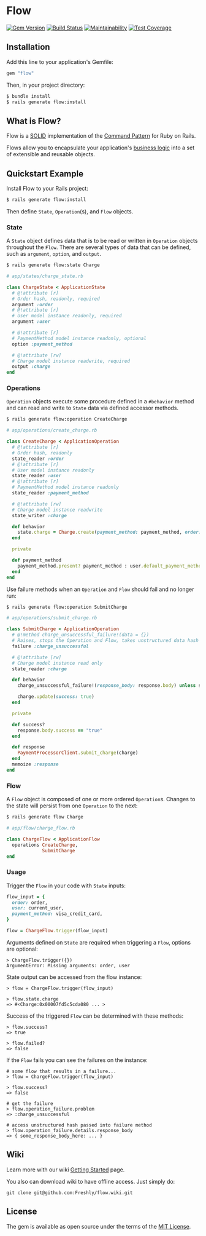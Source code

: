 # Flow

[![Gem Version](https://badge.fury.io/rb/flow.svg)](https://badge.fury.io/rb/flow)
[![Build Status](https://semaphoreci.com/api/v1/freshly/flow/branches/master/badge.svg)](https://semaphoreci.com/freshly/flow)
[![Maintainability](https://api.codeclimate.com/v1/badges/02131658005b10c289e0/maintainability)](https://codeclimate.com/github/Freshly/flow/maintainability)
[![Test Coverage](https://api.codeclimate.com/v1/badges/02131658005b10c289e0/test_coverage)](https://codeclimate.com/github/Freshly/flow/test_coverage)

## Installation

Add this line to your application's Gemfile:

```ruby
gem "flow"
```

Then, in your project directory:

```bash
$ bundle install
$ rails generate flow:install
```

## What is Flow?

Flow is a [SOLID](https://en.wikipedia.org/wiki/SOLID) implementation of the [Command Pattern](https://en.wikipedia.org/wiki/Command_pattern) for Ruby on Rails.

Flows allow you to encapsulate your application's [business logic](http://en.wikipedia.org/wiki/Business_logic) into a set of extensible and reusable objects.

## Quickstart Example

Install Flow to your Rails project:
```bash
$ rails generate flow:install
```

Then define `State`, `Operation`(s), and `Flow` objects.

### State

A `State` object defines data that is to be read or written in `Operation` objects throughout the `Flow`. There are several types of data that can be defined, such as `argument`, `option`, and `output`.

```bash
$ rails generate flow:state Charge
```

```ruby
# app/states/charge_state.rb

class ChargeState < ApplicationState
  # @!attribute [r]
  # Order hash, readonly, required
  argument :order
  # @!attribute [r]
  # User model instance readonly, required
  argument :user

  # @!attribute [r]
  # PaymentMethod model instance readonly, optional
  option :payment_method

  # @!attribute [rw]
  # Charge model instance readwrite, required
  output :charge
end
```

### Operations

`Operation` objects execute some procedure defined in a `#behavior` method and can read and write to `State` data via defined accessor methods.

```bash
$ rails generate flow:operation CreateCharge
```

```ruby
# app/operations/create_charge.rb

class CreateCharge < ApplicationOperation
  # @!attribute [r]
  # Order hash, readonly
  state_reader :order
  # @!attribute [r]
  # User model instance readonly
  state_reader :user
  # @!attribute [r]
  # PaymentMethod model instance readonly
  state_reader :payment_method

  # @!attribute [rw]
  # Charge model instance readwrite
  state_writer :charge

  def behavior
    state.charge = Charge.create(payment_method: payment_method, order: order, user: user)
  end

  private

  def payment_method
    payment_method.present? payment_method : user.default_payment_method
  end
end
```

Use failure methods when an `Operation` and `Flow` should fail and no longer run:

```bash
$ rails generate flow:operation SubmitCharge
```

```ruby
# app/operations/submit_charge.rb

class SubmitCharge < ApplicationOperation
  # @!method charge_unsuccessful_failure!(data = {})
  # Raises, stops the Operation and Flow, takes unstructured data hash
  failure :charge_unsuccessful

  # @!attribute [rw]
  # Charge model instance read only
  state_reader :charge

  def behavior
    charge_unsuccessful_failure!(response_body: response.body) unless success?

    charge.update(success: true)
  end

  private

  def success?
    response.body.success == "true"
  end

  def response
    PaymentProcessorClient.submit_charge(charge)
  end
  memoize :response
end
```

### Flow

A `Flow` object is composed of one or more ordered `Operation`s. Changes to the state will persist from one `Operation` to the next:

```bash
$ rails generate flow Charge
```

```ruby
# app/flow/charge_flow.rb

class ChargeFlow < ApplicationFlow
  operations CreateCharge,
             SubmitCharge
end
```

### Usage

Trigger the `Flow` in your code with `State` inputs:

```ruby
flow_input = {
  order: order,
  user: current_user,
  payment_method: visa_credit_card,
}

flow = ChargeFlow.trigger(flow_input)
```

Arguments defined on `State` are required when triggering a `Flow`, options are optional:

```
> ChargeFlow.trigger({})
ArgumentError: Missing arguments: order, user
```

State output can be accessed from the flow instance:

```
> flow = ChargeFlow.trigger(flow_input)

> flow.state.charge
=> #<Charge:0x00007fd5c5cda080 ... >
```

Success of the triggered `Flow` can be determined with these methods:

```
> flow.success?
=> true

> flow.failed?
=> false
```

If the `Flow` fails you can see the failures on the instance:

```
# some flow that results in a failure...
> flow = ChargeFlow.trigger(flow_input)

> flow.success?
=> false

# get the failure
> flow.operation_failure.problem
=> :charge_unsuccessful

# access unstructured hash passed into failure method
> flow.operation_failure.details.response_body
=> { some_response_body_here: ... }
```

## Wiki

Learn more with our wiki [Getting Started](https://github.com/Freshly/flow/wiki/Getting-Started#installation) page.

You also can download wiki to have offline access.
Just simply do:

`git clone git@github.com:Freshly/flow.wiki.git`


## License

The gem is available as open source under the terms of the [MIT License](https://opensource.org/licenses/MIT).

